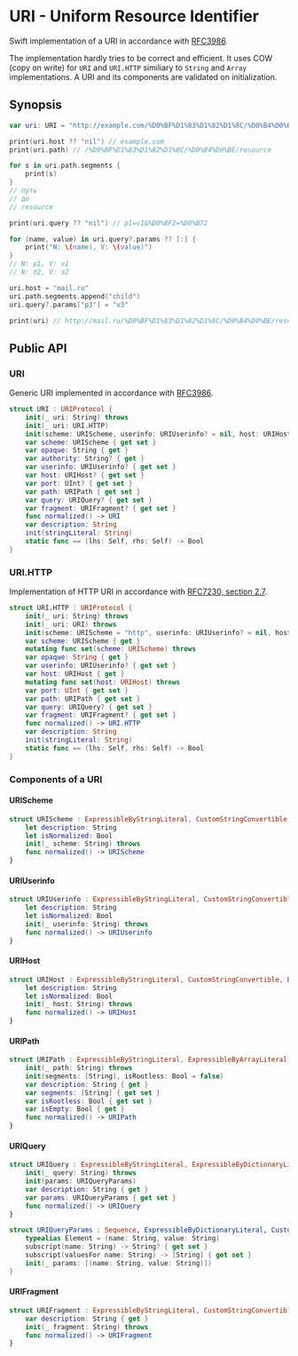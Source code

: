 # URI - Uniform Resource Identifier

Swift implementation of a URI in accordance with [RFC3986](https://tools.ietf.org/html/rfc3986).

The implementation hardly tries to be correct and efficient. It uses COW (copy on write) for `URI` and
`URI.HTTP` similiary to `String` and `Array` implementations. A URI and its components are validated
on initialization.

## Synopsis

```swift
var uri: URI = "http://example.com/%D0%BF%D1%83%D1%82%D1%8C/%D0%B4%D0%BE/resource?p1=v1&%D0%BF2=%D0%B72"

print(uri.host ?? "nil") // example.com
print(uri.path) // /%D0%BF%D1%83%D1%82%D1%8C/%D0%B4%D0%BE/resource

for s in uri.path.segments {
	print(s)
}
// путь
// до
// resource

print(uri.query ?? "nil") // p1=v1&%D0%BF2=%D0%B72

for (name, value) in uri.query?.params ?? [:] {
	print("N: \(name), V: \(value)")
}
// N: p1, V: v1
// N: п2, V: з2

uri.host = "mail.ru"
uri.path.segments.append("child")
uri.query?.params["p3"] = "v3"

print(uri) // http://mail.ru/%D0%BF%D1%83%D1%82%D1%8C/%D0%B4%D0%BE/resource/child?p1=v1&%D0%BF2=%D0%B72&p3=v3
```

## Public API

### URI

Generic URI implemented in accordance with [RFC3986](https://tools.ietf.org/html/rfc3986).

```swift
struct URI : URIProtocol {
	init(_ uri: String) throws
	init(_ uri: URI.HTTP)
	init(scheme: URIScheme, userinfo: URIUserinfo? = nil, host: URIHost? = nil, port: UInt? = nil, path: URIPath, query: URIQuery? = nil, fragment: URIFragment? = nil) throws
	var scheme: URIScheme { get set }
	var opaque: String { get }
	var authority: String? { get }
	var userinfo: URIUserinfo? { get set }
	var host: URIHost? { get set }
	var port: UInt? { get set }
	var path: URIPath { get set }
	var query: URIQuery? { get set }
	var fragment: URIFragment? { get set }
	func normalized() -> URI
	var description: String
	init(stringLiteral: String)
	static func == (lhs: Self, rhs: Self) -> Bool
}
```

### URI.HTTP

Implementation of HTTP URI in accordance with [RFC7230, section 2.7](https://tools.ietf.org/html/rfc7230#section-2.7).

```swift
struct URI.HTTP : URIProtocol {
	init(_ uri: String) throws
	init(_ uri: URI) throws
	init(scheme: URIScheme = "http", userinfo: URIUserinfo? = nil, host: URIHost, port: UInt? = nil, path: URIPath, query: URIQuery? = nil, fragment: URIFragment? = nil) throws
	var scheme: URIScheme { get }
	mutating func set(scheme: URIScheme) throws
	var opaque: String { get }
	var userinfo: URIUserinfo? { get set }
	var host: URIHost { get }
	mutating func set(host: URIHost) throws
	var port: UInt { get set }
	var path: URIPath { get set }
	var query: URIQuery? { get set }
	var fragment: URIFragment? { get set }
	func normalized() -> URI.HTTP
	var description: String
	init(stringLiteral: String)
	static func == (lhs: Self, rhs: Self) -> Bool
}
```

### Components of a URI

#### URIScheme

```swift
struct URIScheme : ExpressibleByStringLiteral, CustomStringConvertible, Equatable {
	let description: String
	let isNormalized: Bool
	init(_ scheme: String) throws
	func normalized() -> URIScheme
}
```

#### URIUserinfo

```swift
struct URIUserinfo : ExpressibleByStringLiteral, CustomStringConvertible, Equatable {
	let description: String
	let isNormalized: Bool
	init(_ userinfo: String) throws
	func normalized() -> URIUserinfo
}
```

#### URIHost

```swift
struct URIHost : ExpressibleByStringLiteral, CustomStringConvertible, Equatable {
	let description: String
	let isNormalized: Bool
	init(_ host: String) throws
	func normalized() -> URIHost
}
```

#### URIPath

```swift
struct URIPath : ExpressibleByStringLiteral, ExpressibleByArrayLiteral, CustomStringConvertible, Equatable {
	init(_ path: String) throws
	init(segments: [String], isRootless: Bool = false)
	var description: String { get }
	var segments: [String] { get set }
	var isRootless: Bool { get set }
	var isEmpty: Bool { get }
	func normalized() -> URIPath
}
```

#### URIQuery

```swift
struct URIQuery : ExpressibleByStringLiteral, ExpressibleByDictionaryLiteral, CustomStringConvertible, Equatable {
	init(_ query: String) throws
	init(params: URIQueryParams)
	var description: String { get }
	var params: URIQueryParams { get set }
	func normalized() -> URIQuery
}

struct URIQueryParams : Sequence, ExpressibleByDictionaryLiteral, CustomStringConvertible {
	typealias Element = (name: String, value: String)
	subscript(name: String) -> String? { get set }
	subscript(valuesFor name: String) -> [String] { get set }
	init(_ params: [(name: String, value: String)])
}
```

#### URIFragment

```swift
struct URIFragment : ExpressibleByStringLiteral, CustomStringConvertible, Equatable {
	var description: String { get }
	init(_ fragment: String) throws
	func normalized() -> URIFragment
}
```
